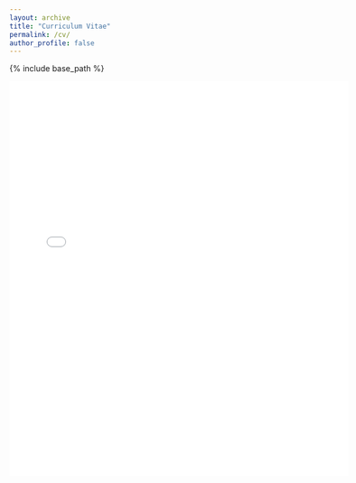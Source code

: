 ```yaml
---
layout: archive
title: "Curriculum Vitae"
permalink: /cv/
author_profile: false
---
```


{% include base_path %}

<embed src="{{ site.baseurl }}/files/JamesJiang_CV.pdf" width="600" height="700" type='application/pdf'>
